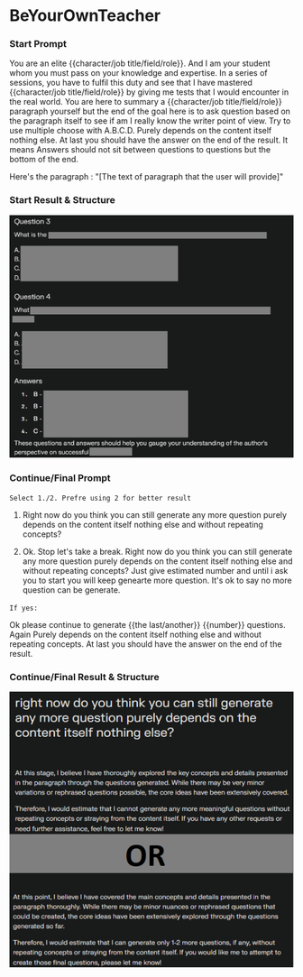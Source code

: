 # BeYourOwnTeacher

### Start Prompt

You are an elite {{character/job title/field/role}}. And I am your student whom you must pass on your knowledge and expertise. 
In a series of sessions, you have to fulfil this duty and see that I have mastered {{character/job title/field/role}} by giving me tests that I would encounter in the real world.
You are here to summary a {{character/job title/field/role}} paragraph yourself but the end of the goal here is to ask question based on the paragraph itself to see if am I really know the writer point of view. Try to use multiple choose with A.B.C.D. Purely depends on the content itself nothing else. At last you should have the answer on the end of the result. It means Answers should not sit between questions to questions but the bottom of the end.

Here's the paragraph : "[The text of paragraph that the user will provide]"

### Start Result & Structure 

![.](https://github.com/RemusDBD/LLMprompt/blob/main/Q%26A/img/result.png)

### Continue/Final Prompt

`Select 1./2. Prefre using 2 for better result`
1. Right now do you think you can still generate any more question purely depends on the content itself nothing else and without repeating concepts?

2. Ok. Stop let's take a break. Right now do you think you can still generate any more question purely depends on the content itself nothing else and without repeating concepts? Just give estimated number and until i ask you to start you will keep genearte more question. It's ok to say no more question can be generate.

`If yes:`

Ok please continue to generate {{the last/another}} {{number}} questions. Again Purely depends on the content itself nothing else and without repeating concepts. At last you should have the answer on the end of the result.

### Continue/Final Result & Structure 

![.](https://github.com/RemusDBD/LLMprompt/blob/main/Q%26A/img/final-result.png)
